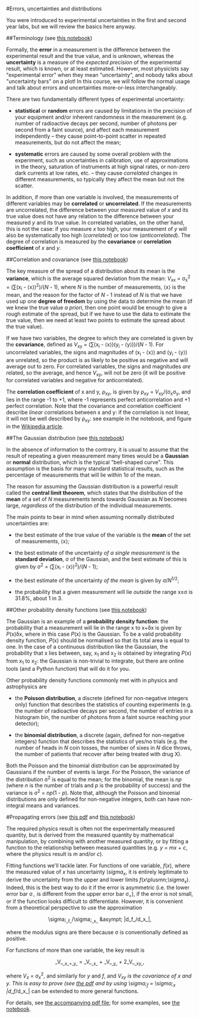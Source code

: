 #Errors, uncertainties and distributions

You were introduced to experimental uncertainties in the first and second year labs, but we will review the basics here anyway.

##Terminology (see  [this notebook](variance.ipynb))

Formally, the **error** in a measurement is the difference between the experimental result and the true value, and is unknown, whereas the **uncertainty** is a measure of the _expected precision_ of the experimental result, which is known, or at least estimated.  However, most physicists say "experimental error" when they mean "uncertainty", and nobody talks about "uncertainty bars" on a plot!  In this course, we will follow the normal usage and talk about errors and uncertainties more-or-less interchangeably.

There are two fundamentally different types of experimental uncertainty:

* **statistical** or **random** errors are caused by limitations in the precision of your equipment and/or inherent randomness in the measurement (e.g. number of radioactive decays per second, number of photons per second from a faint source), and affect each measurement independently &ndash; they cause point-to-point scatter in repeated measurements, but do not affect the mean;

* **systematic** errors are caused by some overall problem with the experiment, such as uncertainties in calibration, use of approximations in the theory, saturation of instruments at high signal rates, or non-zero dark currents at low rates, etc. &ndash; they cause *correlated* changes in different measurements, so typically they affect the mean but not the scatter.

In addition, if more than one variable is involved, the measurements of different variables may be **correlated** or **uncorrelated**.  If the measurements are uncorrelated, the difference between your measured value of _x_ and its true value does not have any relation to the difference between your measured _y_ and its true value.  In correlated variables, on the other hand, this is not the case: if you measure _x_ too high, your measurement of _y_ will also be systematically too high (*correlated*) or too low (*anticorrelated*).  The degree of correlation is measured by the **covariance** or **correlation coefficient** of _x_ and _y_.

##Correlation and covariance (see  [this notebook](variance.ipynb))

The key measure of the spread of a distribution about its mean is the **variance**, which is the average squared deviation from the mean: _V_<sub>xx</sub> = &sigma;<sub>x</sub><sup>2</sup> = (&sum;(x<sub>i</sub> - &lang;x&rang;)<sup>2</sup>)/(_N_ - 1), where _N_ is the number of measurements, &lang;x&rang; is the mean, and the reason for the factor of _N_ - 1 instead of _N_ is that we have used up one **degree of freedom** by using the data to determine the mean (if we knew the true value _a priori_, then one point would be enough to give a rough estimate of the spread, but if we have to use the data to estimate the true value, then we need at least two points to estimate the spread about the true value).

If we have two variables, the degree to which they are correlated is given by the **covariance**, defined as _V_<sub>xy</sub> = (&sum;(x<sub>i</sub> - &lang;x&rang;)(y<sub>i</sub> - &lang;y&rang;))/(_N_ - 1).  For uncorrelated variables, the signs and magnitudes of (x<sub>i</sub> - &lang;x&rang;) and (y<sub>i</sub> - &lang;y&rang;) are unrelated, so the product is as likely to be positive as negative and will average out to zero.  For correlated variables, the signs and magnitudes _are_ related, so the average, and hence _V_<sub>xy</sub>, will not be zero (it will be positive for correlated variables and negative for anticorrelated).

The **correlation coefficient** of x and y, &rho;<sub>xy</sub>, is given by &rho;<sub>xy</sub> = _V_<sub>xy</sub>/(&sigma;<sub>x</sub>&sigma;<sub>y</sub>, and lies in the range -1 to +1, where -1 represents perfect anticorrelation and +1 perfect correlation.  Note that the covariance and correlation coefficient describe _linear_ correlations between x and y: if the correlation is not linear, it will not be well described by &rho;<sub>xy</sub>: see example in the notebook, and figure in the [Wikipedia article](https://en.wikipedia.org/wiki/Pearson_product-moment_correlation_coefficient).


##The Gaussian distribution (see [this notebook](gaussian.ipynb))

In the absence of information to the contrary, it is usual to assume that the result of repeating a given measurement many times would be a **Gaussian** or **normal** distribution, which is the typical "bell-shaped curve".  This assumption is the basis for many standard statistical results, such as the percentage of measurements that will lie within 1&sigma; of the mean.

The reason for assuming the Gaussian distribution is a powerful result called the **central limit theorem**, which states that the distribution of the **mean** of a set of _N_ measurements tends towards Gaussian as _N_ becomes large, _regardless_ of the distribution of the individual measurements.  

The main points to bear in mind when assuming normally distributed uncertainties are:

* the best estimate of the true value of the variable is the **mean** of the set of measurements, &lang;x&rang;;

* the best estimate of the uncertainty _of a single measurement_ is the **standard deviation**, &sigma; of the Gaussian, and the best estimate of this is given by &sigma;<sup>2</sup> = (&sum;(x<sub>i</sub> - &lang;x&rang;)<sup>2</sup>)/(_N_ - 1);

* the best estimate of the uncertainty _of the mean_ is given by &sigma;/_N_<sup>1/2</sup>;

* the probability that a given measurement will lie _outside_ the range x&plusmn;&sigma; is 31.8%, about 1 in 3.

##Other probability density functions (see [this notebook](pdfs.ipynb))

The Gaussian is an example of a **probability density function**: the probability that a measurement will lie in the range x to x+&delta;x is given by _P_(x)&delta;x, where in this case _P_(x) is the Gaussian.  To be a valid probability density function, _P_(x) should be normalised so that its total area is equal to one.  In the case of a continuous distribution like the Gaussian, the probability that x lies between, say, x<sub>1</sub> and x<sub>2</sub> is obtained by integrating _P_(x) from x<sub>1</sub> to x<sub>2</sub>: the Gaussian is non-trivial to integrate, but there are online tools (and a Python function) that will do it for you.

Other probability density functions commonly met with in physics and astrophysics are

* the **Poisson distribution**, a discrete (defined for non-negative integers only) function that describes the statistics of counting experiments (e.g. the number of radioactive decays per second, the number of entries in a histogram bin, the number of photons from a faint source reaching your detector);

* the **binomial distribution**, a discrete (again, defined for non-negative integers) function that describes the statistics of yes/no trials (e.g. the number of heads in _N_ coin tosses, the number of sixes in _N_ dice throws, the number of patients that recover after being treated with drug X).

Both the Poisson and the binomial distribution can be approximated by Gaussians if the number of events is large.  For the Poisson, the variance of the distribution &sigma;<sup>2</sup> is equal to the mean; for the binomial, the mean is _np_ (where _n_ is the number of trials and _p_ is the probability of success) and the variance is &sigma;<sup>2</sup> = _np_(1 - _p_).  Note that, although the Poisson and binomial distributions are only defined for non-negative integers, both can have non-integral means and variances.

#Propagating errors (see [this pdf](ErrorPropagation.pdf) and [this notebook](errors.pdf))

The required physics result is often not the experimentally measured quantity, but is derived from the measured quantity by mathematical manipulation, by combining with another measured quantity, or by fitting a function to the relationship between measured quantities (e.g. _y_ = _mx_ + _c_, where the physics result is _m_ and/or _c_).

Fitting functions we'll tackle later.  For functions of one variable, _f_(_x_), where the measured value of _x_ has uncertainty _\sigma_<sub>_x_</sub>, it is entirely legitimate to derive the uncertainty from the upper and lower limits _f_(_x_\plusmn;_\sigma_<sub>_x_</sub>).  Indeed, this is the best way to do it if the error is asymmetric (i.e. the lower error bar &sigma;<sub>&minus;</sub> is different from the upper error bar &sigma;<sub>+</sub>), if the error is not small, or if the function looks difficult to differentiate.  However, it is convenient from a theoretical perspective to use the approximation

<p align="center"> \sigma;<sub>_f_</sub>/\sigma;<sub>_x_</sub> &asympt; |d_f_/d_x_|, </p>

where the modulus signs are there because &sigma; is conventionally defined as positive.  

For functions of more than one variable, the key result is 

<p align="center"> _V_<sub>_x_+_y_</sub> = _V_<sub>_x_</sub> + _V_<sub>_y_</sub> + 2_V_<sub>_xy_</sub>, </p>

where _V_<sub>_x_</sub> = &sigma;<sub>_x_</sub><sup>2</sup>, and similarly for _y_ and _f_, and _V_<sub>_xy</sub> is the covariance of _x_ and _y_.  This is easy to prove (see [the pdf](ErrorPropagation.pdf) and by using \sigma;<sub>_f_</sub> = \sigma;<sub>_x_</sub> |d_f_/d_x_| can be extended to more general functions.

For details, see [the accompanying pdf file](ErrorPropagation.pdf); for some examples, see [the notebook](errors.pdf).
